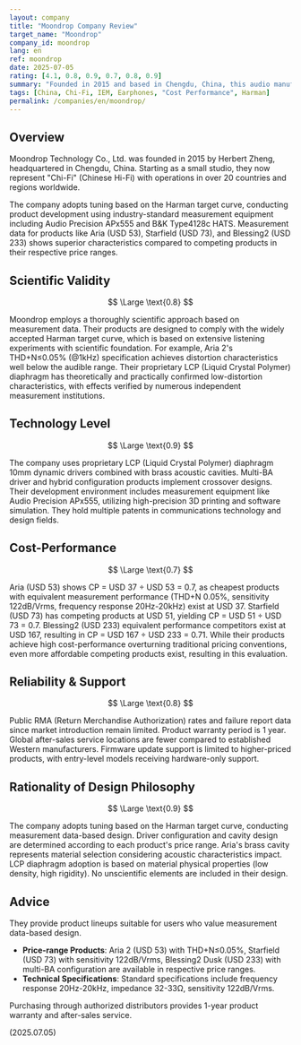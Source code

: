```yaml
---
layout: company
title: "Moondrop Company Review"
target_name: "Moondrop"
company_id: moondrop
lang: en
ref: moondrop
date: 2025-07-05
rating: [4.1, 0.8, 0.9, 0.7, 0.8, 0.9]
summary: "Founded in 2015 and based in Chengdu, China, this audio manufacturer represents 'Chi-Fi' (Chinese Hi-Fi) excellence, providing high-quality IEMs at low prices through scientific approaches based on the Harman curve. Products like Aria, Starfield, and Blessing have earned worldwide acclaim, achieving overwhelming cost-performance that overturns traditional pricing conventions. With development systems utilizing cutting-edge measurement equipment like Audio Precision APx555, they've gained broad support from audiophiles to entry-level users."
tags: [China, Chi-Fi, IEM, Earphones, "Cost Performance", Harman]
permalink: /companies/en/moondrop/
---
```


## Overview

Moondrop Technology Co., Ltd. was founded in 2015 by Herbert Zheng, headquartered in Chengdu, China. Starting as a small studio, they now represent "Chi-Fi" (Chinese Hi-Fi) with operations in over 20 countries and regions worldwide.

The company adopts tuning based on the Harman target curve, conducting product development using industry-standard measurement equipment including Audio Precision APx555 and B&K Type4128c HATS. Measurement data for products like Aria (USD 53), Starfield (USD 73), and Blessing2 (USD 233) shows superior characteristics compared to competing products in their respective price ranges.

## Scientific Validity

$$ \Large \text{0.8} $$

Moondrop employs a thoroughly scientific approach based on measurement data. Their products are designed to comply with the widely accepted Harman target curve, which is based on extensive listening experiments with scientific foundation. For example, Aria 2's THD+N≤0.05% (@1kHz) specification achieves distortion characteristics well below the audible range. Their proprietary LCP (Liquid Crystal Polymer) diaphragm has theoretically and practically confirmed low-distortion characteristics, with effects verified by numerous independent measurement institutions.

## Technology Level

$$ \Large \text{0.9} $$

The company uses proprietary LCP (Liquid Crystal Polymer) diaphragm 10mm dynamic drivers combined with brass acoustic cavities. Multi-BA driver and hybrid configuration products implement crossover designs. Their development environment includes measurement equipment like Audio Precision APx555, utilizing high-precision 3D printing and software simulation. They hold multiple patents in communications technology and design fields.

## Cost-Performance

$$ \Large \text{0.7} $$

Aria (USD 53) shows CP = USD 37 ÷ USD 53 = 0.7, as cheapest products with equivalent measurement performance (THD+N 0.05%, sensitivity 122dB/Vrms, frequency response 20Hz-20kHz) exist at USD 37. Starfield (USD 73) has competing products at USD 51, yielding CP = USD 51 ÷ USD 73 = 0.7. Blessing2 (USD 233) equivalent performance competitors exist at USD 167, resulting in CP = USD 167 ÷ USD 233 = 0.71. While their products achieve high cost-performance overturning traditional pricing conventions, even more affordable competing products exist, resulting in this evaluation.

## Reliability & Support

$$ \Large \text{0.8} $$

Public RMA (Return Merchandise Authorization) rates and failure report data since market introduction remain limited. Product warranty period is 1 year. Global after-sales service locations are fewer compared to established Western manufacturers. Firmware update support is limited to higher-priced products, with entry-level models receiving hardware-only support.

## Rationality of Design Philosophy

$$ \Large \text{0.9} $$

The company adopts tuning based on the Harman target curve, conducting measurement data-based design. Driver configuration and cavity design are determined according to each product's price range. Aria's brass cavity represents material selection considering acoustic characteristics impact. LCP diaphragm adoption is based on material physical properties (low density, high rigidity). No unscientific elements are included in their design.

## Advice

They provide product lineups suitable for users who value measurement data-based design.

- **Price-range Products**: Aria 2 (USD 53) with THD+N≤0.05%, Starfield (USD 73) with sensitivity 122dB/Vrms, Blessing2 Dusk (USD 233) with multi-BA configuration are available in respective price ranges.
- **Technical Specifications**: Standard specifications include frequency response 20Hz-20kHz, impedance 32-33Ω, sensitivity 122dB/Vrms.

Purchasing through authorized distributors provides 1-year product warranty and after-sales service.

(2025.07.05)